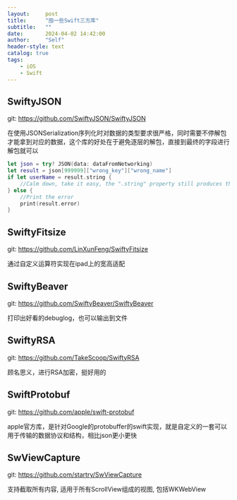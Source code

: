 ```yaml
---
layout:     post
title:      "囤一些Swift三方库"
subtitle:   ""
date:       2024-04-02 14:42:00
author:     "Self"
header-style: text
catalog: true
tags:
    - iOS
    - Swift
---
```


## SwiftyJSON

git: <https://github.com/SwiftyJSON/SwiftyJSON>

在使用JSONSerialization序列化时对数据的类型要求很严格，同时需要不停解包才能拿到对应的数据，这个库的好处在于避免逐层的解包，直接到最终的字段进行解包就可以

```swift
let json = try? JSON(data: dataFromNetworking)
let result = json[999999]["wrong_key"]["wrong_name"]
if let userName = result.string {
    //Calm down, take it easy, the ".string" property still produces the correct Optional String type with safety
} else {
    //Print the error
    print(result.error)
}
```

## SwiftyFitsize

git: <https://github.com/LinXunFeng/SwiftyFitsize>

通过自定义运算符实现在ipad上的宽高适配

## SwiftyBeaver

git: <https://github.com/SwiftyBeaver/SwiftyBeaver>

打印出好看的debuglog，也可以输出到文件

## SwiftyRSA

git: <https://github.com/TakeScoop/SwiftyRSA>

顾名思义，进行RSA加密，挺好用的

## SwiftProtobuf

git: <https://github.com/apple/swift-protobuf>

apple官方库，是针对Google的protobuffer的swift实现，就是自定义的一套可以用于传输的数据协议和结构，相比json更小更快

## SwViewCapture

git: <https://github.com/startry/SwViewCapture>

支持截取所有内容, 适用于所有ScrollView组成的视图, 包括WKWebView